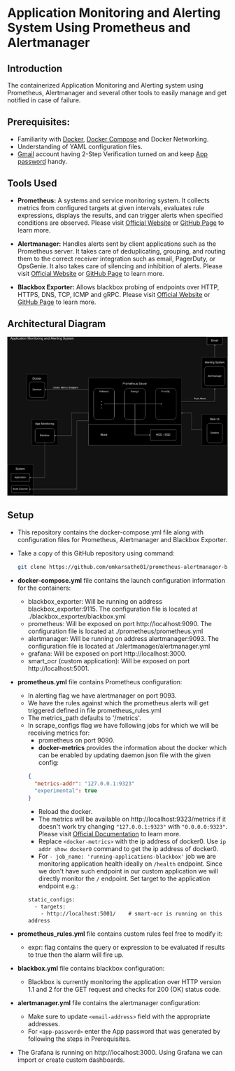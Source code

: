 # Application Monitoring and Alerting System Using Prometheus and Alertmanager 

## Introduction

The containerized Application Monitoring and Alerting system using Prometheus, Alertmanager and several other tools to easily manage and get notified in case of failure.

## Prerequisites:

- Familiarity with [Docker](https://docs.docker.com/get-docker/), [Docker Compose](https://docs.docker.com/compose/) and Docker Networking.
- Understanding of YAML configuration files.
- [Gmail](https://myaccount.google.com/) account having 2-Step Verification turned on and keep [App password](https://myaccount.google.com/apppasswords) handy.

## Tools Used

- **Prometheus:** A systems and service monitoring system. It collects metrics from configured targets at given intervals, evaluates rule expressions, displays the results, and can trigger alerts when specified conditions are observed. Please visit [Official Website](https://prometheus.io/) or [GitHub Page](https://github.com/prometheus/prometheus) to learn more.

- **Alertmanager:** Handles alerts sent by client applications such as the Prometheus server. It takes care of deduplicating, grouping, and routing them to the correct receiver integration such as email, PagerDuty, or OpsGenie. It also takes care of silencing and inhibition of alerts. Please visit [Official Website](https://prometheus.io/docs/alerting/latest/alertmanager/) or [GitHub Page](https://github.com/prometheus/alertmanager) to learn more.

- **Blackbox Exporter:** Allows blackbox probing of endpoints over HTTP, HTTPS, DNS, TCP, ICMP and gRPC. Please visit [Official Website](https://prometheus.io/docs/guides/multi-target-exporter/) or [GitHub Page](https://github.com/prometheus/blackbox_exporter) to learn more.

## Architectural Diagram

![Image Displaying Application Monitoring and Alerting System](./public/Prometheus_Monitoring_and_Alarming_System.png "Application Monitoring and Alerting System")
## Setup

- This repository contains the docker-compose.yml file along with configuration files for Prometheus, Alertmanager and Blackbox Exporter.
- Take a copy of this GitHub repository using command: 
  ```bash
  git clone https://github.com/omkarsathe01/prometheus-alertmanager-blackbox-container.git
  ```

- **docker-compose.yml** file contains the launch configuration information for the containers: 
	- blackbox_exporter: Will be running on address blackbox_exporter:9115. The configuration file is located at ./blackbox_exporter/blackbox.yml
	- prometheus: Will be exposed on port http://localhost:9090. The configuration file is located at ./prometheus/prometheus.yml
	- alertmanager: Will be running on address alertmanager:9093. The configuration file is located at ./alertmanager/alertmanager.yml
	- grafana: Will be exposed on port http://localhost:3000.
	- smart_ocr (custom application): Will be exposed on port http://localhost:5001.

- **prometheus.yml** file contains Prometheus configuration:
	- In alerting flag we have alertmanager on port 9093.
	- We have the rules against which the prometheus alerts will get triggered defined in file prometheus_rules.yml
	- The metrics_path defaults to '/metrics'.
	- In scrape_configs flag we have following jobs for which we will be receiving metrics for:
		- prometheus on port 9090.
		- **docker-metrics** provides the information about the docker which can be enabled by updating daemon.json file with the given config:
		```json
		{
		  "metrics-addr": "127.0.0.1:9323"
		  "experimental": true
		}
		```
		- Reload the docker. 
		- The metrics will be available on http://localhost:9323/metrics if it doesn't work try changing `"127.0.0.1:9323"` with `"0.0.0.0:9323"`. Please visit [Official Documentation](https://docs.docker.com/config/daemon/prometheus/) to learn more.
		- Replace `<docker-metrics>` with the ip address of docker0. Use `ip addr show docker0` command to get the ip address of docker0.
		- For `- job_name: 'running-applications-blackbox'` job we are monitoring application health ideally on `/health` endpoint. Since we don't have such endpoint in our custom application we will directly monitor the `/` endpoint. Set target to the application endpoint e.g.:
		```
		static_configs:
		  - targets:
		    - http://localhost:5001/    # smart-ocr is running on this address
		```

- **prometheus_rules.yml** file contains custom rules feel free to modify it:
	- expr: flag contains the query or expression to be evaluated if results to true then the alarm will fire up.

- **blackbox.yml** file contains blackbox configuration:
	- Blackbox is currently monitoring the application over HTTP version 1.1 and 2 for the GET request and checks for 200 (OK) status code.

- **alertmanager.yml** file contains the alertmanager configuration:
	- Make sure to update `<email-address>` field with the appropriate addresses.
	- For `<app-password>` enter the App password that was generated by following the steps in Prerequisites.

- The Grafana is running on http://localhost:3000. Using Grafana we can import or create custom dashboards.
